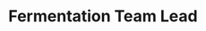 ---
layout: member
weight: 1
name: Vitorio von Staa Sambatti
project: BioT
subweight: 10
title: Fermentation Team Lead
img: /assets/images/members/vittorio.jpg
email: vvssambatti@gmail.com
biography: >
  Vitorio is a dedicated 3rd year process engineering student responsible for coordinating the fermentation team in BIoT. Before joining Envision, he gained multidisciplinary experience working in the drone company BRVANT by getting involved with circuitry, design, and manufacturing projects. Today, his focus is to utilize his process engineering and teamwork skills to automate the brewing system to achieve a consistent brew designated for further research and to facilitate homebrewing. 
linkedin: https://www.linkedin.com/in/vitorio-von-staa-sambatti-9127b9155/
---